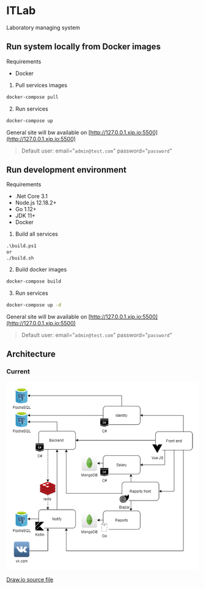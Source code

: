 # ITLab
Laboratory managing system

## Run system locally from Docker images
Requirements

- Docker

1. Pull services images
```bash
docker-compose pull
```
2. Run services
```bash
docker-compose up
```
General site will bw available on [http://127.0.0.1.xip.io:5500](http://127.0.0.1.xip.io:5500)
> Default user: email="`admin@test.com`" password="`password`"

## Run development environment
Requirements

- .Net Core 3.1
- Node.js 12.18.2+
- Go 1.12+
- JDK 11+
- Docker


1. Build all services
```
.\build.ps1
or
./build.sh
```
2. Build docker images
```bash
docker-compose build
```
3. Run services
```bash
docker-compose up -d
```
General site will bw available on [http://127.0.0.1.xip.io:5500](http://127.0.0.1.xip.io:5500)
> Default user: email="`admin@test.com`" password="`password`"
## Architecture
### Current
![Architecture (current)](docs/img/CurrentArchitecture.png)


[Draw.io source file](docs/src/CurrentArchitecture.drawio)
